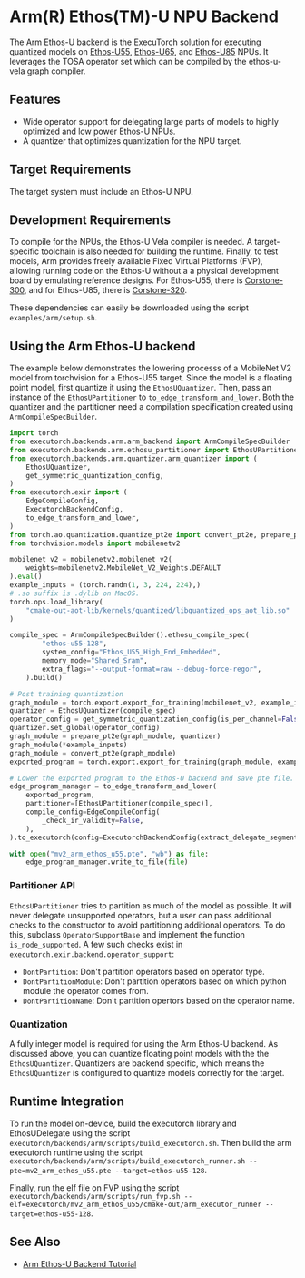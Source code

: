 # Arm(R) Ethos(TM)-U NPU Backend

The Arm Ethos-U backend is the ExecuTorch solution for executing quantized models on [Ethos-U55](https://www.arm.com/products/silicon-ip-cpu/ethos/ethos-u55), [Ethos-U65](https://www.arm.com/products/silicon-ip-cpu/ethos/ethos-u65), and [Ethos-U85](https://www.arm.com/products/silicon-ip-cpu/ethos/ethos-u85) NPUs. It leverages the TOSA operator set which can be compiled by the ethos-u-vela graph compiler.

## Features

- Wide operator support for delegating large parts of models to highly optimized and low power Ethos-U NPUs.
- A quantizer that optimizes quantization for the NPU target.

## Target Requirements

The target system must include an Ethos-U NPU.

## Development Requirements

To compile for the NPUs, the Ethos-U Vela compiler is needed. A target-specific toolchain is also needed for building the runtime. Finally, to test models, Arm provides freely available Fixed Virtual Platforms (FVP), allowing running code on the Ethos-U without a a physical development board by emulating reference designs. For Ethos-U55, there is [Corstone-300](https://developer.arm.com/Processors/Corstone-300), and for Ethos-U85, there is [Corstone-320](https://developer.arm.com/Processors/Corstone-320).

These dependencies can easily be downloaded using the script `examples/arm/setup.sh`.

## Using the Arm Ethos-U backend
The example below demonstrates the lowering processs of a MobileNet V2 model from torchvision for a Ethos-U55 target. Since the model is a floating point model, first quantize it using the `EthosUQuantizer`. Then, pass an instance of the `EthosUPartitioner` to `to_edge_transform_and_lower`. Both the quantizer and the partitioner need a compilation specification created using `ArmCompileSpecBuilder`.

```python
import torch
from executorch.backends.arm.arm_backend import ArmCompileSpecBuilder
from executorch.backends.arm.ethosu_partitioner import EthosUPartitioner
from executorch.backends.arm.quantizer.arm_quantizer import (
    EthosUQuantizer,
    get_symmetric_quantization_config,
)
from executorch.exir import (
    EdgeCompileConfig,
    ExecutorchBackendConfig,
    to_edge_transform_and_lower,
)
from torch.ao.quantization.quantize_pt2e import convert_pt2e, prepare_pt2e
from torchvision.models import mobilenetv2

mobilenet_v2 = mobilenetv2.mobilenet_v2(
    weights=mobilenetv2.MobileNet_V2_Weights.DEFAULT
).eval()
example_inputs = (torch.randn(1, 3, 224, 224),)
# .so suffix is .dylib on MacOS.
torch.ops.load_library(
    "cmake-out-aot-lib/kernels/quantized/libquantized_ops_aot_lib.so"
)

compile_spec = ArmCompileSpecBuilder().ethosu_compile_spec(
        "ethos-u55-128",
        system_config="Ethos_U55_High_End_Embedded",
        memory_mode="Shared_Sram",
        extra_flags="--output-format=raw --debug-force-regor",
    ).build()

# Post training quantization
graph_module = torch.export.export_for_training(mobilenet_v2, example_inputs).module()
quantizer = EthosUQuantizer(compile_spec)
operator_config = get_symmetric_quantization_config(is_per_channel=False)
quantizer.set_global(operator_config)
graph_module = prepare_pt2e(graph_module, quantizer)
graph_module(*example_inputs)
graph_module = convert_pt2e(graph_module)
exported_program = torch.export.export_for_training(graph_module, example_inputs)

# Lower the exported program to the Ethos-U backend and save pte file.
edge_program_manager = to_edge_transform_and_lower(
    exported_program,
    partitioner=[EthosUPartitioner(compile_spec)],
    compile_config=EdgeCompileConfig(
        _check_ir_validity=False,
    ),
).to_executorch(config=ExecutorchBackendConfig(extract_delegate_segments=False))

with open("mv2_arm_ethos_u55.pte", "wb") as file:
    edge_program_manager.write_to_file(file)
```

### Partitioner API

`EthosUPartitioner` tries to partition as much of the model as possible. It will never delegate unsupported operators, but a user can pass additional checks to the constructor to avoid partitioning additional operators. To do this, subclass `OperatorSupportBase` and implement the function `is_node_supported`. A few such checks exist in `executorch.exir.backend.operator_support`:

- `DontPartition`: Don't partition operators based on operator type.
- `DontPartitionModule`: Don't partition operators based on which python module the operator comes from.
- `DontPartitionName`: Don't partition opertors based on the operator name.

### Quantization

A fully integer model is required for using the Arm Ethos-U backend. As discussed above, you can quantize floating point models with the the `EthosUQuantizer`. Quantizers are backend specific, which means the `EthosUQuantizer` is configured to quantize models correctly for the target.

## Runtime Integration

To run the model on-device, build the executorch library and EthosUDelegate using the script
`executorch/backends/arm/scripts/build_executorch.sh`.
Then build the arm executorch runtime using the script
`executorch/backends/arm/scripts/build_executorch_runner.sh --pte=mv2_arm_ethos_u55.pte --target=ethos-u55-128`.

Finally, run the elf file on FVP using the script
`executorch/backends/arm/scripts/run_fvp.sh --elf=executorch/mv2_arm_ethos_u55/cmake-out/arm_executor_runner --target=ethos-u55-128`.

## See Also
- [Arm Ethos-U Backend Tutorial](tutorial-arm-ethos-u.md)